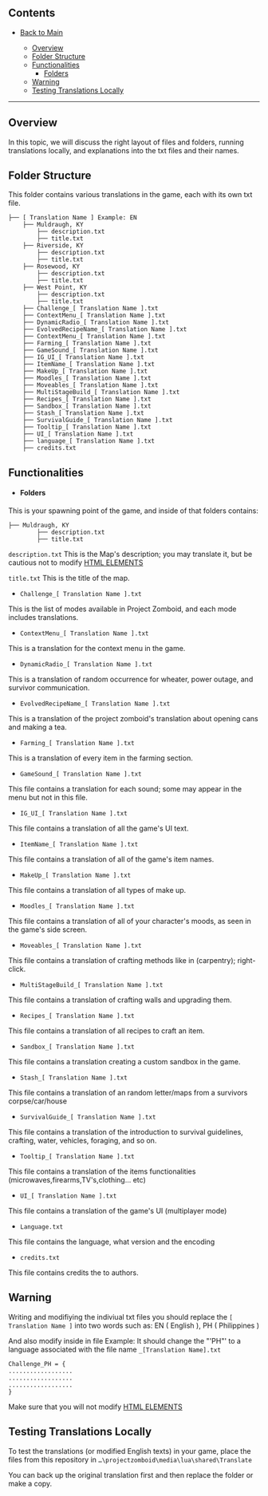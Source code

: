 ## Contents
* [Back to Main](../../..)

  * [Overview](#overview)
  * [Folder Structure](#folder-structure) 
  * [Functionalities](#functionalities)
    * [Folders](#folders)
  * [Warning](#warning)
  * [Testing Translations Locally](#testing-translations-locally)

----------------------------------------
## Overview
In this topic, we will discuss the right layout of files and folders, running translations locally, and explanations into the txt files and their names.

## Folder Structure
This folder contains various translations in the game, each with its own txt file.
```
├── [ Translation Name ] Example: EN
    ├── Muldraugh, KY
        ├── description.txt 
        ├── title.txt   
    ├── Riverside, KY
        ├── description.txt
        ├── title.txt    
    ├── Rosewood, KY
        ├── description.txt
        ├── title.txt        
    ├── West Point, KY
        ├── description.txt
        ├── title.txt
    ├── Challenge_[ Translation Name ].txt
    ├── ContextMenu_[ Translation Name ].txt
    ├── DynamicRadio_[ Translation Name ].txt
    ├── EvolvedRecipeName_[ Translation Name ].txt
    ├── ContextMenu_[ Translation Name ].txt
    ├── Farming_[ Translation Name ].txt
    ├── GameSound_[ Translation Name ].txt
    ├── IG_UI_[ Translation Name ].txt
    ├── ItemName_[ Translation Name ].txt
    ├── MakeUp_[ Translation Name ].txt
    ├── Moodles_[ Translation Name ].txt
    ├── Moveables_[ Translation Name ].txt
    ├── MultiStageBuild_[ Translation Name ].txt
    ├── Recipes_[ Translation Name ].txt
    ├── Sandbox_[ Translation Name ].txt
    ├── Stash_[ Translation Name ].txt
    ├── SurvivalGuide_[ Translation Name ].txt
    ├── Tooltip_[ Translation Name ].txt
    ├── UI_[ Translation Name ].txt
    ├── language_[ Translation Name ].txt
    ├── credits.txt
```

## Functionalities
- #### Folders 
This is your spawning point of the game, and inside of that folders contains:
```
├── Muldraugh, KY
        ├── description.txt 
        ├── title.txt  
```
```description.txt``` This is the Map's description; you may translate it, but be cautious not to modify [HTML ELEMENTS](https://www.w3schools.com/html/html_elements.asp)

```title.txt``` This is the title of the map.

- ```Challenge_[ Translation Name ].txt```

This is the list of modes available in Project Zomboid, and each mode includes translations.

- ```ContextMenu_[ Translation Name ].txt```

This is a translation for the context menu in the game.

- ```DynamicRadio_[ Translation Name ].txt```

This is a translation of random occurrence for wheater, power outage, and survivor communication.

- ```EvolvedRecipeName_[ Translation Name ].txt```

This is a translation of the project zomboid's translation about opening cans and making a tea.

- ```Farming_[ Translation Name ].txt```

This is a translation of every item in the farming section.

- ```GameSound_[ Translation Name ].txt```

This file contains a translation for each sound; some may appear in the menu but not in this file.

- ```IG_UI_[ Translation Name ].txt```

This file contains a translation of all the game's UI text.

- ```ItemName_[ Translation Name ].txt```

This file contains a translation of all of the game's item names.

- ```MakeUp_[ Translation Name ].txt```

This file contains a translation of all types of make up.

- ```Moodles_[ Translation Name ].txt```

This file contains a translation of all of your character's moods, as seen in the game's side screen.

- ```Moveables_[ Translation Name ].txt```

This file contains a translation of crafting methods like in (carpentry); right-click.

- ```MultiStageBuild_[ Translation Name ].txt```

This file contains a translation of crafting walls and upgrading them.

- ```Recipes_[ Translation Name ].txt```

This file contains a translation of all recipes to craft an item.

- ```Sandbox_[ Translation Name ].txt```

This file contains a translation creating a custom sandbox in the game.

- ```Stash_[ Translation Name ].txt```

This file contains a translation of an random letter/maps from a survivors corpse/car/house

- ```SurvivalGuide_[ Translation Name ].txt```

This file contains a translation of the introduction to survival guidelines, crafting, water, vehicles, foraging, and so on.

- ```Tooltip_[ Translation Name ].txt```

This file contains a translation of the items functionalities (microwaves,firearms,TV's,clothing... etc)

- ```UI_[ Translation Name ].txt```

This file contains a translation of the game's UI (multiplayer mode)

- ```Language.txt```

This file contains the language, what version and the encoding

- ```credits.txt```

This file contains credits the to authors.

## Warning
Writing and modifiying the indiviual txt files you should replace the ```[ Translation Name ]``` into two words such as: EN ( English ), PH ( Philippines )

And also modify inside in file Example:
It should change the "'PH"' to a language associated with the file name ```_[Translation Name].txt```
```
Challenge_PH = { 
..................
..................
..................
}
```

Make sure that you will not modify [HTML ELEMENTS](https://www.w3schools.com/html/html_elements.asp)

## Testing Translations Locally

To test the translations (or modified English texts) in your game, place the files from this repository in `…\projectzomboid\media\lua\shared\Translate`

You can back up the original translation first and then replace the folder or make a copy.
